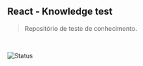 ## React - Knowledge test

> Repositório de teste de conhecimento.
<br/>

![Status][status]

[status]: https://img.shields.io/badge/Status-Ok-greenlight.svg
